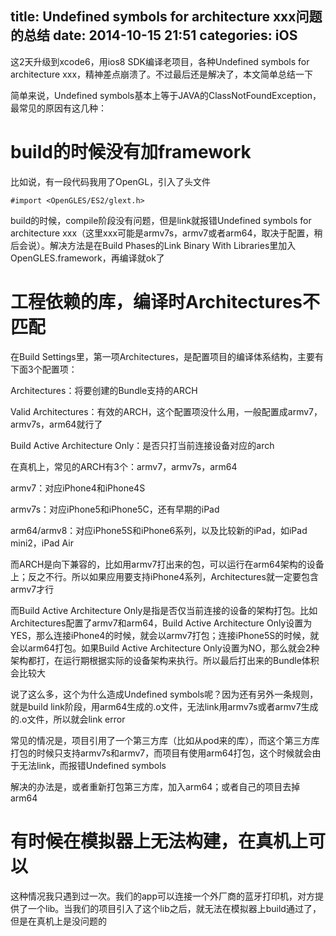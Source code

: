 title: Undefined symbols for architecture xxx问题的总结
date: 2014-10-15 21:51
categories: iOS 
---
这2天升级到xcode6，用ios8 SDK编译老项目，各种Undefined symbols for architecture xxx，精神差点崩溃了。不过最后还是解决了，本文简单总结一下
<!--more-->

简单来说，Undefined symbols基本上等于JAVA的ClassNotFoundException，最常见的原因有这几种：

# build的时候没有加framework

比如说，有一段代码我用了OpenGL，引入了头文件

```
#import <OpenGLES/ES2/glext.h>
```
build的时候，compile阶段没有问题，但是link就报错Undefined symbols for architecture xxx（这里xxx可能是armv7s，armv7或者arm64，取决于配置，稍后会说）。解决方法是在Build Phases的Link Binary With Libraries里加入OpenGLES.framework，再编译就ok了

# 工程依赖的库，编译时Architectures不匹配

在Build Settings里，第一项Architectures，是配置项目的编译体系结构，主要有下面3个配置项：

Architectures：将要创建的Bundle支持的ARCH

Valid Architectures：有效的ARCH，这个配置项没什么用，一般配置成armv7，armv7s，arm64就行了

Build Active Architecture Only：是否只打当前连接设备对应的arch

在真机上，常见的ARCH有3个：armv7，armv7s，arm64

armv7：对应iPhone4和iPhone4S

armv7s：对应iPhone5和iPhone5C，还有早期的iPad

arm64/armv8：对应iPhone5S和iPhone6系列，以及比较新的iPad，如iPad mini2，iPad Air

而ARCH是向下兼容的，比如用armv7打出来的包，可以运行在arm64架构的设备上；反之不行。所以如果应用要支持iPhone4系列，Architectures就一定要包含armv7才行

而Build Active Architecture Only是指是否仅当前连接的设备的架构打包。比如Architectures配置了armv7和arm64，Build Active Architecture Only设置为YES，那么连接iPhone4的时候，就会以armv7打包；连接iPhone5S的时候，就会以arm64打包。如果Build Active Architecture Only设置为NO，那么就会2种架构都打，在运行期根据实际的设备架构来执行。所以最后打出来的Bundle体积会比较大

说了这么多，这个为什么造成Undefined symbols呢？因为还有另外一条规则，就是build link阶段，用arm64生成的.o文件，无法link用armv7s或者armv7生成的.o文件，所以就会link error

常见的情况是，项目引用了一个第三方库（比如从pod来的库），而这个第三方库打包的时候只支持armv7s和armv7，而项目有使用arm64打包，这个时候就会由于无法link，而报错Undefined symbols

解决的办法是，或者重新打包第三方库，加入arm64；或者自己的项目去掉arm64

# 有时候在模拟器上无法构建，在真机上可以

这种情况我只遇到过一次。我们的app可以连接一个外厂商的蓝牙打印机，对方提供了一个lib。当我们的项目引入了这个lib之后，就无法在模拟器上build通过了，但是在真机上是没问题的